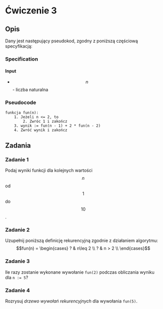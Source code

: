 # Ćwiczenie 3

## Opis

Dany jest następujący pseudokod, zgodny z poniższą częściową specyfikacją:

### Specification

#### Input

* $$n$$ - liczba naturalna

### Pseudocode

```
funkcja fun(n):
    1. Jeżeli n <= 2, to
        2. Zwróc 1 i zakończ
    3. wynik := fun(n - 1) + 2 * fun(n - 2)
    4. Zwróć wynik i zakończ
```

## Zadania

### Zadanie 1

Podaj wyniki funkcji dla kolejnych wartości $$n$$ od $$1$$ do $$10$$.

### Zadanie 2

Uzupełnij poniższą definicję rekurencyjną zgodnie z działaniem algorytmu:\
   $$fun(n) =  \begin{cases}        ? & n\leq 2 \\       ? & n > 2 \\    \end{cases}$$ 

### Zadanie 3

Ile razy zostanie wykonane wywołanie `fun(2)` podczas obliczania wyniku dla `n := 5`?

### Zadanie 4

Rozrysuj _drzewo wywołań rekurencyjnych_ dla wywołania `fun(5)`.